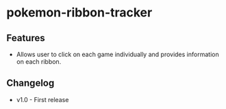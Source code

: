 # pokemon-ribbon-tracker

## Features
- Allows user to click on each game individually and provides information on each ribbon.

## Changelog
- v1.0 - First release